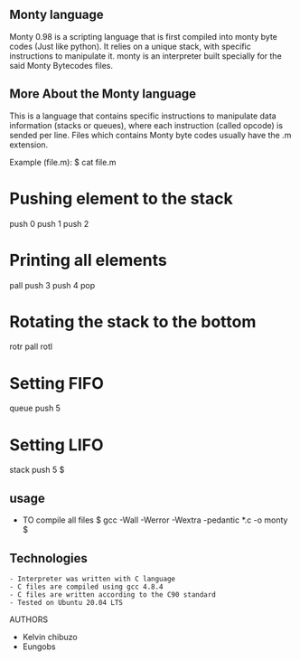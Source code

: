 ## Monty language

Monty 0.98 is a scripting language that is first compiled into monty byte codes (Just like python). It relies on a unique stack, with specific instructions to manipulate it. monty is an interpreter built specially for the said Monty Bytecodes files.

## More About the Monty language

This is a language that contains specific instructions to manipulate data information (stacks or queues), where each instruction (called opcode) is sended per line. Files which contains Monty byte codes usually have the .m extension.

Example (file.m):
  $ cat file.m
  # Pushing element to the stack
  push 0
  push 1
  push 2
  # Printing all elements
  pall
  push 3
  push 4
  pop
  # Rotating the stack to the bottom
  rotr
  pall
  rotl
  # Setting FIFO
  queue
  push 5
  # Setting LIFO
  stack
  push 5
  $

## usage 

- TO compile all files 
	$ gcc -Wall -Werror -Wextra -pedantic *.c -o monty
	$

## Technologies

    - Interpreter was written with C language
    - C files are compiled using gcc 4.8.4
    - C files are written according to the C90 standard
    - Tested on Ubuntu 20.04 LTS

AUTHORS
- Kelvin chibuzo
- Eungobs
